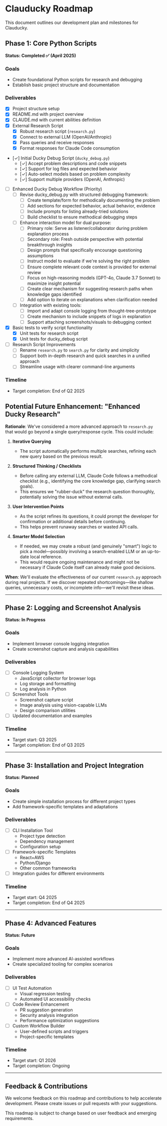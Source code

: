 # Clauducky Roadmap

This document outlines our development plan and milestones for Clauducky.

## Phase 1: Core Python Scripts
**Status: Completed ✅ (April 2025)**

### Goals
- Create foundational Python scripts for research and debugging
- Establish basic project structure and documentation

### Deliverables
- [x] Project structure setup
- [x] README.md with project overview
- [x] CLAUDE.md with current abilities definition
- [x] External Research Script
  - [x] Robust research script (`research.py`)
  - [x] Connect to external LLM (OpenAI/Anthropic)
  - [x] Pass queries and receive responses
  - [x] Format responses for Claude Code consumption
- [✓] Initial Ducky Debug Script (`ducky_debug.py`)
  - [✓] Accept problem descriptions and code snippets
  - [✓] Support for log files and expected behavior
  - [✓] Auto-select models based on problem complexity
  - [✓] Support multiple providers (OpenAI, Anthropic)

- [ ] Enhanced Ducky Debug Workflow (Priority)
  - [ ] Revise ducky_debug.py with structured debugging framework:
    - [ ] Create template/form for methodically documenting the problem
    - [ ] Add sections for expected behavior, actual behavior, evidence
    - [ ] Include prompts for listing already-tried solutions
    - [ ] Build checklist to ensure methodical debugging steps
  - [ ] Enhance interaction model for dual purpose:
    - [ ] Primary role: Serve as listener/collaborator during problem explanation process
    - [ ] Secondary role: Fresh outside perspective with potential breakthrough insights
    - [ ] Design prompts that specifically encourage questioning assumptions
    - [ ] Instruct model to evaluate if we're solving the right problem
    - [ ] Ensure complete relevant code context is provided for external review
    - [ ] Focus on high-reasoning models (GPT-4o, Claude 3.7 Sonnet) to maximize insight potential
    - [ ] Create clear mechanism for suggesting research paths when knowledge gaps identified
    - [ ] Add option to iterate on explanations when clarification needed
  - [ ] Integration with existing tools:
    - [ ] Import and adapt console logging from thought-tree-prototype
    - [ ] Create mechanism to include snippets of logs in explanation
    - [ ] Support attaching screenshots/visuals to debugging context
- [x] Basic tests to verify script functionality
  - [x] Unit tests for research script
  - [x] Unit tests for ducky_debug script

- [ ] Research Script Improvements
  - [ ] Rename `research.py` to `search.py` for clarity and simplicity
  - [ ] Support both in-depth research and quick searches in a unified approach
  - [ ] Streamline usage with clearer command-line arguments

### Timeline
- Target completion: End of Q2 2025

## Potential Future Enhancement: "Enhanced Ducky Research"

**Rationale**: We've considered a more advanced approach to `research.py` that would go beyond a single query/response cycle. This could include:

1. **Iterative Querying**  
   - The script automatically performs multiple searches, refining each new query based on the previous result.

2. **Structured Thinking / Checklists**  
   - Before calling any external LLM, Claude Code follows a methodical checklist (e.g., identifying the core knowledge gap, clarifying search goals). 
   - This ensures we "rubber-duck" the research question thoroughly, potentially solving the issue without external calls.

3. **User Intervention Points**  
   - As the script refines its questions, it could prompt the developer for confirmation or additional details before continuing. 
   - This helps prevent runaway searches or wasted API calls.

4. **Smarter Model Selection**  
   - If needed, we may create a robust (and genuinely "smart") logic to pick a model—possibly involving a search-enabled LLM or an up-to-date local reference. 
   - This would require ongoing maintenance and might not be necessary if Claude Code itself can already make good decisions.

**When**: We'll evaluate the effectiveness of our current `research.py` approach during real projects. If we discover repeated shortcomings—like shallow queries, unnecessary costs, or incomplete info—we'll revisit these ideas.

---

## Phase 2: Logging and Screenshot Analysis
**Status: In Progress**

### Goals
- Implement browser console logging integration
- Create screenshot capture and analysis capabilities

### Deliverables
- [ ] Console Logging System
  - JavaScript collector for browser logs
  - Log storage and formatting
  - Log analysis in Python
- [ ] Screenshot Tools
  - Screenshot capture script
  - Image analysis using vision-capable LLMs
  - Design comparison utilities
- [ ] Updated documentation and examples

### Timeline
- Target start: Q3 2025
- Target completion: End of Q3 2025

---

## Phase 3: Installation and Project Integration
**Status: Planned**

### Goals
- Create simple installation process for different project types
- Add framework-specific templates and adaptations

### Deliverables
- [ ] CLI Installation Tool
  - Project type detection
  - Dependency management
  - Configuration setup
- [ ] Framework-specific Templates
  - React+AWS
  - Python/Django
  - Other common frameworks
- [ ] Integration guides for different environments

### Timeline
- Target start: Q4 2025
- Target completion: End of Q4 2025

---

## Phase 4: Advanced Features
**Status: Future**

### Goals
- Implement more advanced AI-assisted workflows
- Create specialized tooling for complex scenarios

### Deliverables
- [ ] UI Test Automation
  - Visual regression testing
  - Automated UI accessibility checks
- [ ] Code Review Enhancement
  - PR suggestion generation
  - Security analysis integration
  - Performance optimization suggestions
- [ ] Custom Workflow Builder
  - User-defined scripts and triggers
  - Project-specific templates

### Timeline
- Target start: Q1 2026
- Target completion: Ongoing

---

## Feedback & Contributions

We welcome feedback on this roadmap and contributions to help accelerate development. Please create issues or pull requests with your suggestions.

This roadmap is subject to change based on user feedback and emerging requirements.